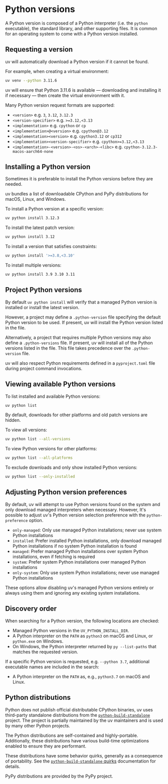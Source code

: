 # Python versions

A Python version is composed of a Python interpreter (i.e. the `python` executable), the standard
library, and other supporting files. It is common for an operating system to come with a Python
version installed.

## Requesting a version

uv will automatically download a Python version if it cannot be found.

For example, when creating a virtual environment:

```bash
uv venv --python 3.11.6
```

uv will ensure that Python 3.11.6 is available — downloading and installing it if necessary — then
create the virtual environment with it.

Many Python version request formats are supported:

- `<version>` e.g. `3`, `3.12`, `3.12.3`
- `<version-specifier>` e.g. `>=3.12,<3.13`
- `<implementation>` e.g. `cpython` or `cp`
- `<implementation>@<version>` e.g. `cpython@3.12`
- `<implementation><version>` e.g. `cpython3.12` or `cp312`
- `<implementation><version-specifier>` e.g. `cpython>=3.12,<3.13`
- `<implementation>-<version>-<os>-<arch>-<libc>` e.g. `cpython-3.12.3-macos-aarch64-none`

## Installing a Python version

Sometimes it is preferable to install the Python versions before they are needed.

uv bundles a list of downloadable CPython and PyPy distributions for macOS, Linux, and Windows.

To install a Python version at a specific version:

```bash
uv python install 3.12.3
```

To install the latest patch version:

```bash
uv python install 3.12
```

To install a version that satisfies constraints:

```bash
uv python install '>=3.8,<3.10'
```

To install multiple versions:

```bash
uv python install 3.9 3.10 3.11
```

## Project Python versions

By default `uv python install` will verify that a managed Python version is installed or install the
latest version.

However, a project may define a `.python-version` file specifying the default Python version to be
used. If present, uv will install the Python version listed in the file.

Alternatively, a project that requires multiple Python versions may also define a `.python-versions`
file. If present, uv will install all of the Python versions listed in the file. This file takes
precedence over the `.python-version` file.

uv will also respect Python requirements defined in a `pyproject.toml` file during project command
invocations.

## Viewing available Python versions

To list installed and available Python versions:

```bash
uv python list
```

By default, downloads for other platforms and old patch versions are hidden.

To view all versions:

```bash
uv python list --all-versions
```

To view Python versions for other platforms:

```bash
uv python list --all-platforms
```

To exclude downloads and only show installed Python versions:

```bash
uv python list --only-installed
```

## Adjusting Python version preferences

By default, uv will attempt to use Python versions found on the system and only download managed
interpreters when necessary. However, It's possible to adjust uv's Python version selection
preference with the `python-preference` option.

- `only-managed`: Only use managed Python installations; never use system Python installations
- `installed`:    Prefer installed Python installations, only download managed Python installations
  if no system Python installation is found
- `managed`:      Prefer managed Python installations over system Python installations, even if
  fetching is required
- `system`:       Prefer system Python installations over managed Python installations
- `only-system`:  Only use system Python installations; never use managed Python installations

These options allow disabling uv's managed Python versions entirely or always using them and
ignoring any existing system installations.

## Discovery order

When searching for a Python version, the following locations are checked:

- Managed Python versions in the `UV_PYTHON_INSTALL_DIR`.
- A Python interpreter on the `PATH` as `python3` on macOS and Linux, or `python.exe` on Windows.
- On Windows, the Python interpreter returned by `py --list-paths` that matches the requested
  version.

If a specific Python version is requested, e.g. `--python 3.7`, additional executable names are
included in the search:

- A Python interpreter on the `PATH` as, e.g., `python3.7` on macOS and Linux.

## Python distributions

Python does not publish official distributable CPython binaries, uv uses third-party standalone
distributions from the
[`python-build-standalone`](https://github.com/indygreg/python-build-standalone) project. The
project is partially maintained by the uv maintainers and is used by many other Python projects.

The Python distributions are self-contained and highly-portable. Additionally, these distributions
have various build-time optimizations enabled to ensure they are performant.

These distributions have some behavior quirks, generally as a consequence of portability. See the
[`python-build-standalone`
quirks](https://gregoryszorc.com/docs/python-build-standalone/main/quirks.html) documentation for
details. 

PyPy distributions are provided by the PyPy project.
